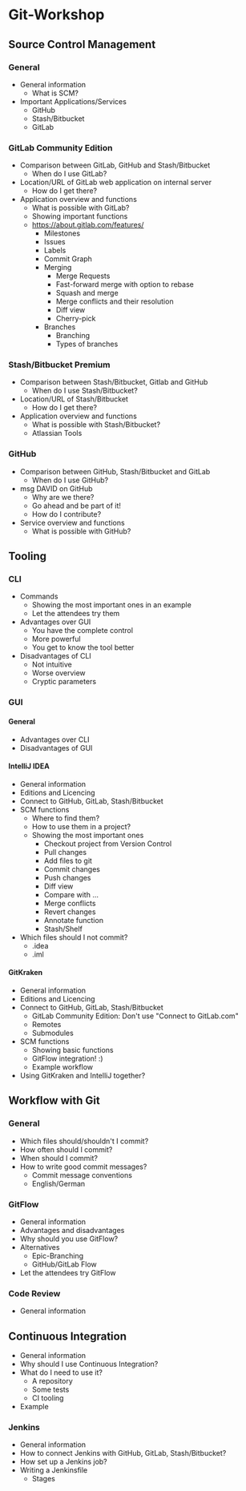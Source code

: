 # Git-Workshop

## Source Control Management
### General
- General information
    - What is SCM?
- Important Applications/Services
    - GitHub
    - Stash/Bitbucket
    - GitLab

### GitLab Community Edition
- Comparison between GitLab, GitHub and Stash/Bitbucket
    - When do I use GitLab?
- Location/URL of GitLab web application on internal server
    - How do I get there?
- Application overview and functions
    - What is possible with GitLab?
    - Showing important functions
    - https://about.gitlab.com/features/
        - Milestones
        - Issues
        - Labels
        - Commit Graph
        - Merging
            - Merge Requests
            - Fast-forward merge with option to rebase
            - Squash and merge
            - Merge conflicts and their resolution
            - Diff view
            - Cherry-pick
        - Branches
            - Branching
            - Types of branches

### Stash/Bitbucket Premium
- Comparison between Stash/Bitbucket, Gitlab and GitHub
    - When do I use Stash/Bitbucket?
- Location/URL of Stash/Bitbucket
    - How do I get there?
- Application overview and functions
    - What is possible with Stash/Bitbucket?
    - Atlassian Tools

### GitHub
- Comparison between GitHub, Stash/Bitbucket and GitLab
    - When do I use GitHub?
- msg DAVID on GitHub
    - Why are we there?
    - Go ahead and be part of it!
    - How do I contribute?
- Service overview and functions
    - What is possible with GitHub?


## Tooling
### CLI
- Commands
    - Showing the most important ones in an example
    - Let the attendees try them
- Advantages over GUI
    - You have the complete control
    - More powerful
    - You get to know the tool better
- Disadvantages of CLI
    - Not intuitive
    - Worse overview
    - Cryptic parameters

### GUI
#### General
- Advantages over CLI
- Disadvantages of GUI

#### IntelliJ IDEA
- General information
- Editions and Licencing
- Connect to GitHub, GitLab, Stash/Bitbucket
- SCM functions
    - Where to find them?
    - How to use them in a project?
    - Showing the most important ones
        - Checkout project from Version Control
        - Pull changes
        - Add files to git
        - Commit changes
        - Push changes
        - Diff view
        - Compare with ...
        - Merge conflicts
        - Revert changes
        - Annotate function
        - Stash/Shelf
- Which files should I not commit?
    - .idea
    - .iml

#### GitKraken
- General information
- Editions and Licencing
- Connect to GitHub, GitLab, Stash/Bitbucket
    - GitLab Community Edition: Don't use "Connect to GitLab.com"
    - Remotes
    - Submodules
- SCM functions
    - Showing basic functions
    - GitFlow integration! :)
    - Example workflow
- Using GitKraken and IntelliJ together?


## Workflow with Git
### General
- Which files should/shouldn't I commit?
- How often should I commit?
- When should I commit?
- How to write good commit messages?
    - Commit message conventions
    - English/German

### GitFlow
- General information
- Advantages and disadvantages
- Why should you use GitFlow?
- Alternatives
    - Epic-Branching
    - GitHub/GitLab Flow
- Let the attendees try GitFlow

### Code Review
- General information


## Continuous Integration
- General information
- Why should I use Continuous Integration?
- What do I need to use it?
    - A repository
    - Some tests
    - CI tooling
- Example

### Jenkins
- General information
- How to connect Jenkins with GitHub, GitLab, Stash/Bitbucket?
- How set up a Jenkins job?
- Writing a Jenkinsfile
    - Stages

